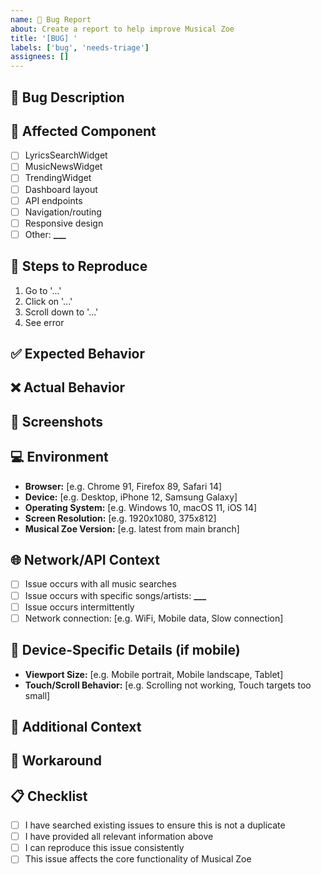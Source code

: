 ```yaml
---
name: 🐛 Bug Report
about: Create a report to help improve Musical Zoe
title: '[BUG] '
labels: ['bug', 'needs-triage']
assignees: []
---
```


## 🐛 Bug Description

<!-- A clear and concise description of what the bug is -->

## 🎵 Affected Component

<!-- Which part of Musical Zoe is affected? -->

- [ ] LyricsSearchWidget
- [ ] MusicNewsWidget
- [ ] TrendingWidget
- [ ] Dashboard layout
- [ ] API endpoints
- [ ] Navigation/routing
- [ ] Responsive design
- [ ] Other: ****\_\_\_****

## 🔄 Steps to Reproduce

1. Go to '...'
2. Click on '...'
3. Scroll down to '...'
4. See error

## ✅ Expected Behavior

<!-- A clear description of what you expected to happen -->

## ❌ Actual Behavior

<!-- A clear description of what actually happened -->

## 📸 Screenshots

<!-- If applicable, add screenshots to help explain your problem -->

## 💻 Environment

- **Browser:** [e.g. Chrome 91, Firefox 89, Safari 14]
- **Device:** [e.g. Desktop, iPhone 12, Samsung Galaxy]
- **Operating System:** [e.g. Windows 10, macOS 11, iOS 14]
- **Screen Resolution:** [e.g. 1920x1080, 375x812]
- **Musical Zoe Version:** [e.g. latest from main branch]

## 🌐 Network/API Context

<!-- If the bug involves data loading or API calls -->

- [ ] Issue occurs with all music searches
- [ ] Issue occurs with specific songs/artists: ****\_\_\_****
- [ ] Issue occurs intermittently
- [ ] Network connection: [e.g. WiFi, Mobile data, Slow connection]

## 📱 Device-Specific Details (if mobile)

- **Viewport Size:** [e.g. Mobile portrait, Mobile landscape, Tablet]
- **Touch/Scroll Behavior:** [e.g. Scrolling not working, Touch targets too small]

## 🔧 Additional Context

<!-- Add any other context about the problem here -->

## 🏥 Workaround

<!-- If you found a temporary workaround, please describe it -->

## 📋 Checklist

- [ ] I have searched existing issues to ensure this is not a duplicate
- [ ] I have provided all relevant information above
- [ ] I can reproduce this issue consistently
- [ ] This issue affects the core functionality of Musical Zoe
